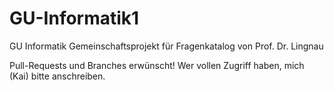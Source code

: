 # GU-Informatik1
GU Informatik Gemeinschaftsprojekt für Fragenkatalog von Prof. Dr. Lingnau 

Pull-Requests und Branches erwünscht! Wer vollen Zugriff haben, mich (Kai) bitte anschreiben. 
